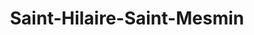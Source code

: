 ---
title: Saint-Hilaire-Saint-Mesmin
url: /saint-hilaire-saint-mesmin/
latitude: 47.865
longitude: 1.835
---